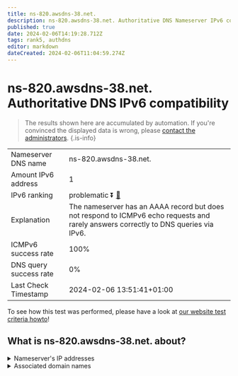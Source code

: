 ```yaml
---
title: ns-820.awsdns-38.net.
description: ns-820.awsdns-38.net. Authoritative DNS Nameserver IPv6 compatibility
published: true
date: 2024-02-06T14:19:28.712Z
tags: rank5, authdns
editor: markdown
dateCreated: 2024-02-06T11:04:59.274Z
---
```


# ns-820.awsdns-38.net. Authoritative DNS IPv6 compatibility

> The results shown here are accumulated by automation. If you're convinced the displayed data is wrong, please [contact the administrators](/howto/chat). 
{.is-info}




|   |   |
| - | - |
| Nameserver DNS name | ns-820.awsdns-38.net.
| Amount IPv6 address | 1
| IPv6 ranking | problematic :arrow_double_down: [🔗](/howto/ranking) |
| Explanation | The nameserver has an AAAA record but does not respond to ICMPv6 echo requests and rarely answers correctly to DNS queries via IPv6. |
| ICMPv6 success rate | 100%|
| DNS query success rate | 0% |
| Last Check Timestamp | 2024-02-06 13:51:41+01:00 |

To see how this test was performed, please have a look at [our website test criteria howto](/howto/testcriteria/authdns)!


## What is ns-820.awsdns-38.net. about?




<details>
<summary>Nameserver's IP addresses</summary>

2600:9000:5303:3400::1

</details>



<details>
<summary>Associated domain names</summary>

www.influxdata.com

</details>
